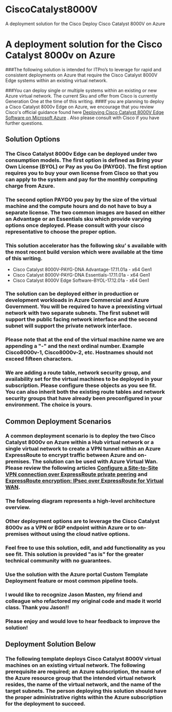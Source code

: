 # CiscoCatalyst8000V
A deployment solution for the Cisco Deploy Cisco Catalyst 8000V on  Azure 



# A deployment solution for the Cisco Catalyst 8000v on Azure

###The following solution is intended for ITPro’s to leverage for rapid and consistent deployments on Azure that require the Cisco Catalyst 8000V Edge systems within an existing virtual network. 

###You can deploy single or multiple systems within an existing or new Azure virtual network. The current Sku and offer from Cisco is currently Generation One at the time of this writing. 
###If you are planning to deploy a Cisco Catalyst 8000v Edge on Azure, we encourage that you review Cisco's official guidance found here [Deploying Cisco Catalyst 8000V Edge Software on Microsoft Azure](https://www.cisco.com/c/en/us/td/docs/routers/C8000V/Azure/deploying-cisco-catalyst-8000v-on-microsoft-azure/c8000v_microsoftazure_overview.html) . Also please consult with Cisco if you have further questions.

## Solution Options

### The Cisco Catalyst 8000v Edge can be deployed under two consumption models. The first option is defined as Bring your Own License (BYOL) or Pay as you Go (PAYGO). The first option requires you to buy your own license from Cisco so that you can apply to the system and pay for the monthly computing charge from Azure. 
### The second option PAYGO you pay by the size of the virtual machine and the compute hours and do not have to buy a separate license. The two common images are based on either an Advantage or an Essentials sku which provide varying options once deployed. Please consult with your cisco representative to choose the proper option.
### This solution accelerator has the following sku’ s available with the most recent build version which were available at the time of this writing.

*  Cisco Catalyst 8000V-PAYG-DNA Advantage-17.11.01a - x64 Gen1
*  Cisco Catalyst 8000V-PAYG-DNA Essentials-17.11.01a - x64 Gen1
* Cisco Catalyst 8000V Edge Software-BYOL-17.12.01a - x64 Gen1 


 ### The solution can be deployed either in production or development workloads in Azure Commercial and Azure Government. You will be required to have a preexisting virtual network with two separate subnets. The first subnet will support the public facing network interface and the second subnet will support the private network interface. 
 ### Please note that at the end of the virtual machine name we are appending a "-" and the next ordinal number. Example Cisco8000v-1, Cisco8000v-2, etc. Hostnames should not exceed fifteen characters.
 ### We are adding a route table, network security group, and availability set for the virtual machines to be deployed in your subscription. Please configure these objects as you see fit. You can also inherit both the existing route tables and network security groups that have already been preconfigured in your environment. The choice is yours.

 ## Common Deployment Scenarios

 ### A common deployment scenario is to deploy the two Cisco Catalyst 8000v on Azure within a Hub virtual network or a single virtual network to create a VPN tunnel within an Azure ExpressRoute to encrypt traffic between Azure and on-premises. The solution can be used with Azure Virtual Wan. Please review the following articles [Configure a Site-to-Site VPN connection over ExpressRoute private peering](https://learn.microsoft.com/en-us/azure/vpn-gateway/site-to-site-vpn-private-peering) and  [ExpressRoute encryption: IPsec over ExpressRoute for Virtual WAN](https://learn.microsoft.com/en-us/azure/virtual-wan/vpn-over-expressroute).
 ### The following diagram represents a high-level architecture overview.



 ### Other deployment options are to leverage the Cisco Catalyst 8000v as a VPN or BGP endpoint within Azure or to on-premises without using the cloud native options. 


 
 ### Feel free to use this solution, edit, and add functionality as you see fit. This solution is provided "as is" for the greater technical community with no guarantees. 
 ### Use the solution with the Azure portal Custom Template Deployment feature or most common pipeline tools.
 ### I would like to recognize Jason Masten, my friend and colleague who refactored my original code and made it world class. Thank you Jason!!
 ### Please enjoy and would love to hear feedback to improve the solution! 

 ## Deployment Solution Below

 ### The following template deploys Cisco Catalyst 8000V virtual machines on an existing virtual network. The following prerequisite are required; an Azure subscription, the name of the Azure resource group that the intended virtual network resides, the name of the virtual network, and the name of the target subnets. The person deploying this solution should have the proper administrative rights within the Azure subscription for the deployment to succeed.
